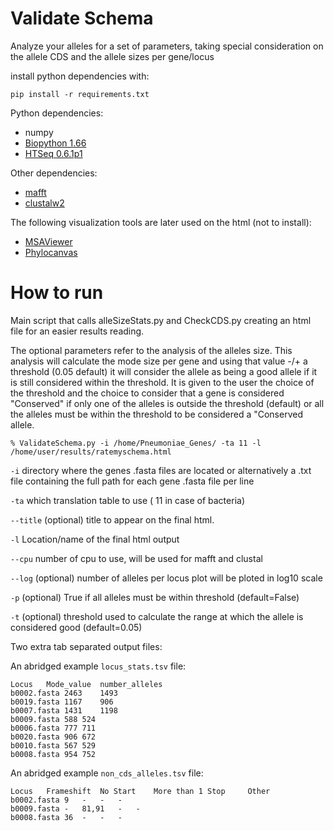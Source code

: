 # Validate Schema

Analyze your alleles for a set of parameters, taking special consideration on the allele CDS and the allele sizes per gene/locus

install python dependencies with:

```
pip install -r requirements.txt
```

Python dependencies:
* numpy
* [Biopython 1.66 ](http://biopython.org/wiki/Main_Page)
* [HTSeq 0.6.1p1](http://www-huber.embl.de/users/anders/HTSeq/doc/overview.html)

Other dependencies:
* [mafft](http://mafft.cbrc.jp/alignment/software/linux.html)
* [clustalw2](http://www.clustal.org/download/2.1/)

The following visualization tools are later used on the html (not to install):
* [MSAViewer](http://msa.biojs.net/)
* [Phylocanvas](http://phylocanvas.org/)

# How to run

Main script that calls alleSizeStats.py and CheckCDS.py creating an html file for an easier results reading.

The optional parameters refer to the analysis of the alleles size. This analysis will calculate the mode size per gene and using that value -/+ a threshold (0.05 default) it will consider the allele as being a good allele if it is still considered within the threshold. It is given to the user the choice of the threshold and the choice to consider that a gene is considered "Conserved" if only one of the alleles is outside the threshold (default) or all the alleles must be within the threshold to be considered a "Conserved allele.

	% ValidateSchema.py -i /home/Pneumoniae_Genes/ -ta 11 -l /home/user/results/ratemyschema.html
	
`-i` directory where the genes .fasta files are located or alternatively a .txt file containing the full path for each gene .fasta file per line

`-ta` which translation table to use ( 11 in case of bacteria)

`--title` (optional) title to appear on the final html.

`-l` Location/name of the final html output

`--cpu` number of cpu to use, will be used for mafft and clustal

`--log` (optional) number of alleles per locus plot will be ploted in log10 scale

`-p` (optional) True if all alleles must be within threshold (default=False)

`-t` (optional) threshold used to calculate the range at which the allele is considered good (default=0.05)

Two extra tab separated output files:

An abridged example `locus_stats.tsv` file:

```
Locus	Mode_value	number_alleles
b0002.fasta	2463	1493
b0019.fasta	1167	906
b0007.fasta	1431	1198
b0009.fasta	588	524
b0006.fasta	777	711
b0020.fasta	906	672
b0010.fasta	567	529
b0008.fasta	954	752

```

An abridged example `non_cds_alleles.tsv` file:

```
Locus	Frameshift	No Start	More than 1 Stop	 Other
b0002.fasta	9	-	-	-
b0009.fasta	-	81,91	-	-
b0008.fasta	36	-	-	-

```
